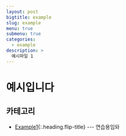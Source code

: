 ```yaml
---
layout: post
bigtitle: example
slug: example
menu: true
submenu: true
categories:
  - example
description: >
  예시파일 1
---
```


# 예시입니다
<!-- 이게 타이틀이다 -->

## 카테고리

* [Example1]{:.heading.flip-title} --- 연습용임돠


[Example1]: /Example1/
